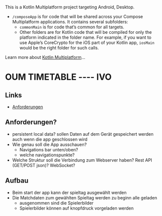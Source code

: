This is a Kotlin Multiplatform project targeting Android, Desktop.

* `/composeApp` is for code that will be shared across your Compose Multiplatform applications.
  It contains several subfolders:
  - `commonMain` is for code that’s common for all targets.
  - Other folders are for Kotlin code that will be compiled for only the platform indicated in the folder name.
    For example, if you want to use Apple’s CoreCrypto for the iOS part of your Kotlin app,
    `iosMain` would be the right folder for such calls.


Learn more about [Kotlin Multiplatform](https://www.jetbrains.com/help/kotlin-multiplatform-dev/get-started.html)…



# OUM TIMETABLE ---- IVO

## Links

* [Anforderungen](https://sapium.gitbook.io/bfo/module/2.-lehrjahr/426/anforderungen/projekt-oum/2.-timetable)

## Anforderungen?

* persistent local data? sollen Daten auf dem Gerät gespeichert werden auch wenn die app geschlossen wird
* Wie genau soll die App ausschauen?
  * Navigations bar unten/oben?
  * welche navigationspunkte?
* Welche Struktur soll die Verbindung zum Webserver haben? Rest API (GET/POST json)? WebSocket?

## Aufbau

* Beim start der app kann der spieltag ausgewählt werden
* Die Matchdaten zum gewählten Spieltag werden zu beginn alle geladen
  * ausgenommen sind die Spielerbilder
  * Spielerbilder können auf knopfdruck vorgeladen werden
